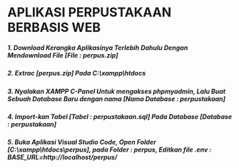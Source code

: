 # APLIKASI PERPUSTAKAAN BERBASIS WEB
##### 1. Download Kerangka Aplikasinya Terlebih Dahulu Dengan Mendownload File [File : perpus.zip] 
##### 2. Extrac [perpus.zip] Pada C:\xampp\htdocs
##### 3. Nyalakan XAMPP C-Panel Untuk mengakses phpmyadmin, Lalu Buat Sebuah Database Baru dengan nama [Nama Database : perpustakaan]
##### 4. Import-kan Tabel [Tabel : perpustakaan.sql] Pada Database [Database : perpustakaan]
##### 5. Buka Aplikasi Visual Studio Code, Open Folder [C:\xampp\htdocs\perpus], pada Folder : perpus, Editkan file .env : BASE_URL=http://localhost/perpus/

